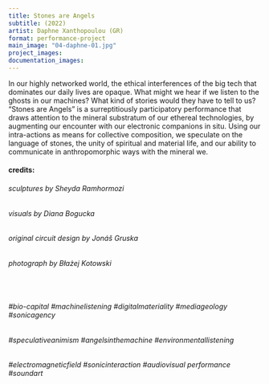 ```yaml
---
title: Stones are Angels
subtitle: (2022)
artist: Daphne Xanthopoulou (GR)
format: performance-project
main_image: "04-daphne-01.jpg"
project_images:
documentation_images:
---
```


In our highly networked world, the ethical interferences of the big tech that dominates
our daily lives are opaque. What might we hear if we listen to the ghosts in our
machines? What kind of stories would they have to tell to us?
“Stones are Angels” is a surreptitiously participatory performance that draws
attention to the mineral substratum of our ethereal technologies, by augmenting our
encounter with our electronic companions in situ. Using our intra-actions as means
for collective composition, we speculate on the language of stones, the unity of
spiritual and material life, and our ability to communicate in anthropomorphic ways
with the mineral we.

#### credits:
###### sculptures by Sheyda Ramhormozi
###### visuals by Diana Bogucka
###### original circuit design by Jonáš Gruska
###### photograph by Błażej Kotowski
<br>

###### #bio-capital #machinelistening #digitalmateriality #mediageology #sonicagency
###### #speculativeanimism #angelsinthemachine #environmentallistening
###### #electromagneticfield #sonicinteraction #audiovisual performance #soundart